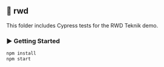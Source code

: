 ## 📁 rwd

This folder includes Cypress tests for the RWD Teknik demo.  

### ▶️ Getting Started

```bash
npm install
npm start
